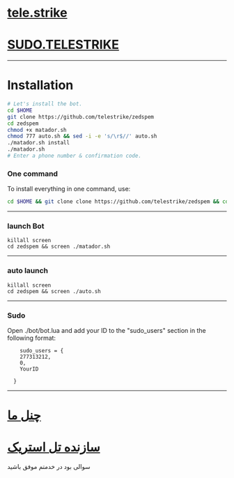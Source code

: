 # [tele.strike](https://telegram.me/TMhacKstRiKE)

# [SUDO.TELESTRIKE](https://telegram.me/SuDoTMstRiKe)


* * *


# Installation

```sh
# Let's install the bot.
cd $HOME
git clone https://github.com/telestrike/zedspem
cd zedspem
chmod +x matador.sh
chmod 777 auto.sh && sed -i -e 's/\r$//' auto.sh
./matador.sh install
./matador.sh 
# Enter a phone number & confirmation code.
```
### One command
To install everything in one command, use:
```sh
cd $HOME && git clone clone https://github.com/telestrike/zedspem && cd zedspem && chmod +x matador.sh && chmod 777 auto.sh && sed -i -e 's/\r$//' auto.sh && ./V.sh install && ./matador.sh
```

* * *

### launch Bot

```
killall screen
cd zedspem && screen ./matador.sh
```

* * *


### auto launch 
```
killall screen
cd zedspem && screen ./auto.sh
```

***
### Sudo

Open ./bot/bot.lua and add your ID to the "sudo_users" section in the following format:
```
    sudo_users = {
    277313212,
    0,
    YourID

  }
```

***
# [چنل ما](https://telegram.me/TMhacKstRiKE)

# [سازنده تل استریک](https://telegram.me/SuDoTMstRiKe)
سوالی بود در خدمتم
موفق باشید

